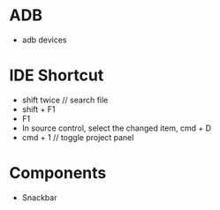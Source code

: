 # ADB
- adb devices

# IDE Shortcut
- shift twice // search file
- shift + F1
- F1
- In source control, select the changed item, cmd + D
- cmd + 1 // toggle project panel

# Components
- Snackbar